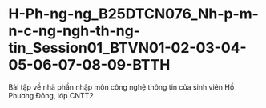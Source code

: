 # H-Ph-ng-ng_B25DTCN076_Nh-p-m-n-c-ng-ngh-th-ng-tin_Session01_BTVN01-02-03-04-05-06-07-08-09-BTTH
Bài tập về nhà phần nhập môn công nghệ thông tin của sinh viên Hồ Phương Đông, lớp CNTT2
